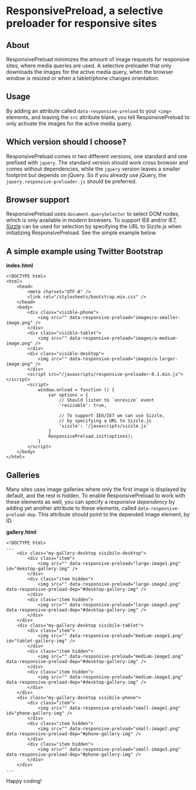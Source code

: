 # ResponsivePreload, a selective preloader for responsive sites

## About
ResponsivePreload minimizes the amount of image requests for responsive sites, where media queries are used. A selective preloader that only downloads the images for the active media query, when the browser window is resized or when a tablet/phone changes orientation.

## Usage
By adding an attribute called `data-responsive-preload` to your `<img>` elements, and leaving the `src` attribute blank, you tell ResponsivePreload to only activate the images for the active media query.

## Which version should I choose?
ResponsivePreload comes in two different versions, one standard and one prefixed with `jquery`. The standard version should work cross browser and comes without dependencies, while the `jquery` version leaves a smaller footprint but depends on jQuery. So if you already use jQuery, the `jquery.responsive-preloader.js` should be preferred.

## Browser support
ResponsivePreload uses `document.querySelector` to select DOM nodes, which is only available in modern browsers. To support IE6 and/or IE7, [Sizzle](http://sizzlejs.com/) can be used for selection by specifying the URL to Sizzle.js when initializing ResponsivePreload. See the simple example below.

## A simple example using Twitter Bootstrap
**index.html**

    <!DOCTYPE html>
    <html>
    	<head>
    	    <meta charset="UTF-8" />
            <link rel="/stylesheets/bootstrap.min.css" />
    	</head>
        <body>
            <div class="visible-phone">
                <img src="" data-responsive-preload="images/a-smaller-image.png" />
            </div>
            <div class="visible-tablet">
                <img src="" data-responsive-preload="images/a-medium-image.png" />
            </div>
            <div class="visible-desktop">
                <img src="" data-responsive-preload="images/a-larger-image.png" />
            </div>
            <script src="/javascripts/responsive-preloader-0.1.min.js"></script>
            <script>
                window.onload = function () {
                    var options = {
                        // Should listen to `onresize` event
                        'resizable': true,

                        // To support IE6/IE7 we can use Sizzle,
                        // by specifying a URL to Sizzle.js
                        'sizzle': '/javascripts/sizzle.js'
                    }
                    ResponsivePreload.init(options);
                }
            </script>
        </body>
    </html>

## Galleries
Many sites uses image galleries where only the first image is displayed by default, and the rest is hidden. To enable ResponsivePreload to work with these elements as well, you can specify a *responsive dependency* by adding yet another attribute to these elements, called `data-responsive-preload-dep`. This attribute should point to the depended image element, by ID.

**gallery.html**

    <!DOCTYPE html>
    ...
        <div class="my-gallery-desktop visibile-desktop">
            <div class="item">
                <img src="" data-responsive-preload="large-image1.png" id="dekstop-gallery-img" />
            </div>
            <div class="item hidden">
                <img src="" data-responsive-preload="large-image2.png" data-responsive-preload-dep="#desktop-gallery-img" />
            </div>
            <div class="item hidden">
                <img src="" data-responsive-preload="large-image3.png" data-responsive-preload-dep="#desktop-gallery-img" />
            </div>
        </div>
        <div class="my-gallery-desktop visibile-tablet">
            <div class="item">
                <img src="" data-responsive-preload="medium-image1.png" id="tablet-gallery-img" />
            </div>
            <div class="item hidden">
                <img src="" data-responsive-preload="medium-image2.png" data-responsive-preload-dep="#desktop-gallery-img" />
            </div>
            <div class="item hidden">
                <img src="" data-responsive-preload="medium-image3.png" data-responsive-preload-dep="#desktop-gallery-img" />
            </div>
        </div>
        <div class="my-gallery-desktop visibile-phone">
            <div class="item">
                <img src="" data-responsive-preload="small-image1.png" id="phone-gallery-img" />
            </div>
            <div class="item hidden">
                <img src="" data-responsive-preload="small-image2.png" data-responsive-preload-dep="#phone-gallery-img" />
            </div>
            <div class="item hidden">
                <img src="" data-responsive-preload="small-image3.png" data-responsive-preload-dep="#phone-gallery-img" />
            </div>
        </div>
    ...

Happy coding!
